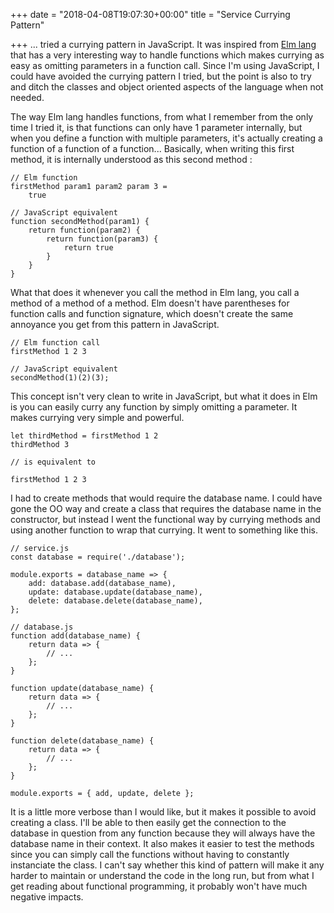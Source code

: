 +++
date = "2018-04-08T19:07:30+00:00"
title = "Service Currying Pattern"

+++
... tried a currying pattern in JavaScript. It was inspired from [Elm lang](http://elm-lang.org/) that has a very interesting way to handle functions which makes currying as easy as omitting parameters in a function call. Since I'm using JavaScript, I could have avoided the currying pattern I tried, but the point is also to try and ditch the classes and object oriented aspects of the language when not needed.

The way Elm lang handles functions, from what I remember from the only time I tried it, is that functions can only have 1 parameter internally, but when you define a function with multiple parameters, it's actually creating a function of a function of a function... Basically, when writing this first method, it is internally understood as this second method :

    // Elm function
    firstMethod param1 param2 param 3 =
        true
    
    // JavaScript equivalent
    function secondMethod(param1) {
        return function(param2) {
            return function(param3) {
                return true
            }
        }
    }

What that does it whenever you call the method in Elm lang, you call a method of a method of a method. Elm doesn't have parentheses for function calls and function signature, which doesn't create the same annoyance you get from this pattern in JavaScript.

    // Elm function call
    firstMethod 1 2 3
    
    // JavaScript equivalent
    secondMethod(1)(2)(3);

This concept isn't very clean to write in JavaScript, but what it does in Elm is you can easily curry any function by simply omitting a parameter. It makes currying very simple and powerful.

    let thirdMethod = firstMethod 1 2
    thirdMethod 3
    
    // is equivalent to
    
    firstMethod 1 2 3

I had to create methods that would require the database name. I could have gone the OO way and create a class that requires the database name in the constructor, but instead I went the functional way by currying methods and using another function to wrap that currying. It went to something like this.

    // service.js
    const database = require('./database');
    
    module.exports = database_name => {
    	add: database.add(database_name),
        update: database.update(database_name),
        delete: database.delete(database_name),
    };
    
    // database.js
    function add(database_name) {
        return data => {
        	// ...
        };
    }
    
    function update(database_name) {
        return data => {
        	// ...
        };
    }
    
    function delete(database_name) {
    	return data => {
        	// ...
        };
    }
    
    module.exports = { add, update, delete };

It is a little more verbose than I would like, but it makes it possible to avoid creating a class. I'll be able to then easily get the connection to the database in question from any function because they will always have the database name in their context. It also makes it easier to test the methods since you can simply call the functions without having to constantly instanciate the class. I can't say whether this kind of pattern will make it any harder to maintain or understand the code in the long run, but from what I get reading about functional programming, it probably won't have much negative impacts.